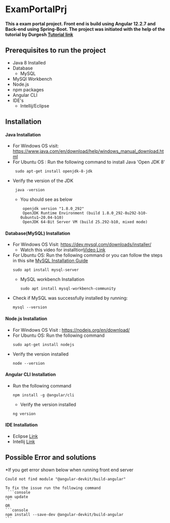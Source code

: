 # ExamPortalPrj

#### This a exam portal project. Front end is build using Angular 12.2.7 and Back-end using Spring-Boot. The project was initiated with the help of the tutorial by Durgesh [Tutorial link](https://www.youtube.com/playlist?list=PL0zysOflRCel5kT-AiGyy5oMabnlilkIS) 

## Prerequisites to run the project

  - Java 8 Installed 
  - Database
    - MySQL
  - MySQl Workbench
  - Node.js
  - npm packages
  - Angular CLI
  - IDE's
    - Intellij/Eclipse

## Installation 

#### Java Installation 

  - For Windows OS visit: https://www.java.com/en/download/help/windows_manual_download.html
  - For Ubuntu OS : Run the following command to install Java 'Open JDK 8'
    ```console
     sudo apt-get install openjdk-8-jdk
    ```
  - Verify the version of the JDK
    ```console
     java -version
     ```
    - You should see as below
       ```console
        openjdk version "1.8.0_292"
        OpenJDK Runtime Environment (build 1.8.0_292-8u292-b10-0ubuntu1~20.04-b10)
        OpenJDK 64-Bit Server VM (build 25.292-b10, mixed mode)
       ```
       
#### Database(MySQL) Installation
  
  - For Windows OS Visit: https://dev.mysql.com/downloads/installer/ 
    - Watch this video for installtion[Video Link](https://www.youtube.com/watch?v=WuBcTJnIuzo&ab_channel=ProgrammingKnowledge)
  - For Ubuntu OS: Run the following command or you can follow the steps in this site [MySQL Installation Guide](https://phoenixnap.com/kb/install-mysql-ubuntu-20-04)
    ```console
    sudo apt install mysql-server
    ```
    - MySQL workbench Installation
      ```console
      sudo apt install mysql-workbench-community
      ```
  - Check if MySQL was successfully installed by running:
    ```console
    mysql --version
    ```
    
#### Node.js Installation
  - For Windows OS Visit : https://nodejs.org/en/download/
  - For Ubuntu OS: Run the following command
    ```console
    sudo apt-get install nodejs
    ```
  - Verify the version installed
    ```console
    node --version
    ```
  
#### Angular CLI Installation
  - Run the following command
    ```console
    npm install -g @angular/cli
    ```
    - Verify the version installed
    ```console
    ng version
    ```
  
#### IDE Installation
  - Eclipse [Link](https://www.eclipse.org/downloads/packages/release/kepler/sr2/eclipse-ide-java-ee-developers)
  - Intellij [Link](https://www.jetbrains.com/idea/download)

## Possible Error and solutions
*If you get error shown below when running front end server
  ```console
  Could not find module "@angular-devkit/build-angular"
  ```
    To fix the issue run the following command
     ```console
    npm update
    ```
    OR
    ```console
    npm install --save-dev @angular-devkit/build-angular
    ```
 
